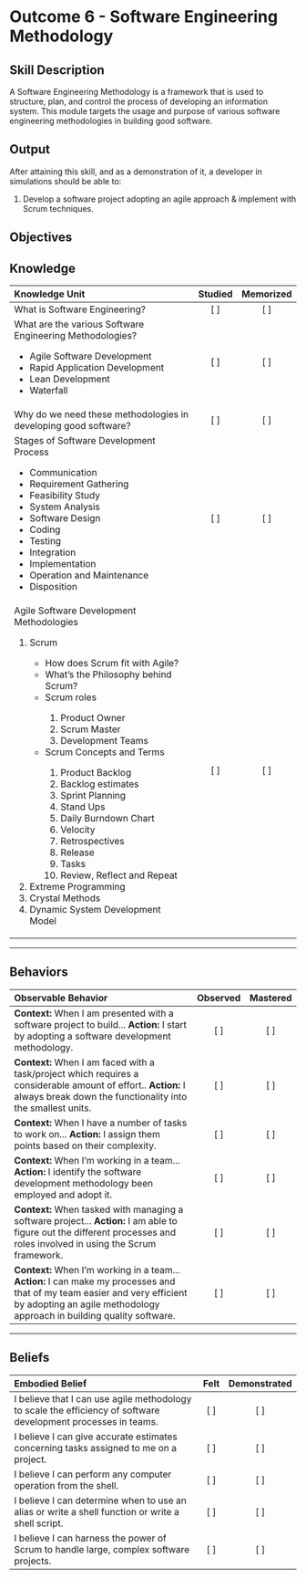 # Outcome 6 - Software Engineering Methodology

**Skill Description**
----------
A Software Engineering Methodology is a framework that is used to structure, plan, and control the process of developing an information system.
This module targets the usage and purpose of various software engineering methodologies in building good software.

**Output**
----------
After attaining this skill, and as a demonstration of it, a developer in simulations should be able to:

1. Develop a software project adopting an agile approach & implement with Scrum techniques.


**Objectives**
----------

## **Knowledge**

| Knowledge Unit   |      Studied      | Memorized |
|:-------------|:------------------:|:--------:|
| What is Software Engineering? | [ ] | [ ]  |
| What are the various Software Engineering Methodologies? <ul><li>Agile Software Development</li><li>Rapid Application Development</li><li>Lean Development</li><li>Waterfall</li></ul>| [ ] | [ ]|
|  Why do we need these methodologies in developing good software? | [ ] | [ ]|
| Stages of Software Development Process <ul><li>Communication</li><li>Requirement Gathering</li><li>Feasibility Study</li><li>System Analysis</li><li>Software Design</li><li>Coding</li><li>Testing</li><li>Integration</li><li>Implementation</li><li>Operation and Maintenance</li><li>Disposition</li></ul> | [ ]| [ ]|
| Agile Software Development Methodologies<ol><li>Scrum</li><ul><li>How does Scrum fit with Agile?</li><li>What’s the Philosophy behind Scrum?</li><li>Scrum roles</li><ol><li>Product Owner</li><li>Scrum Master</li><li>Development Teams</li></ol><li>Scrum Concepts and Terms</li><ol><li>Product Backlog</li><li>Backlog estimates</li><li>Sprint Planning</li><li>Stand Ups</li><li>Daily Burndown Chart</li><li>Velocity</li><li>Retrospectives</li><li>Release</li><li>Tasks</li><li>Review, Reflect and Repeat</li></ol></ul><li>Extreme Programming</li><li>Crystal Methods</li><li>Dynamic System Development Model</li></ol>| [ ] |    [ ] |


----------


## **Behaviors**

| Observable Behavior   |      Observed      | Mastered |
|:-------------|:------------------:|:--------:|
| **Context:** When I am presented with a software project to build... **Action:** I start by adopting a software development methodology. | [ ] | [ ]  |
| **Context:** When I am faced with a task/project which requires a considerable amount of effort.. **Action:**  I always break down the functionality into the smallest units. |   [ ]   |   [ ] |
| **Context:** When I have a number of tasks to work on... **Action:** I assign them points based on their complexity.|   [ ]   |   [ ] |
| **Context:** When I’m working in a team... **Action:**  I identify the software development methodology been employed and adopt it. |   [ ]   |   [ ] |
| **Context:** When tasked with managing a software project... **Action:**  I am able to figure out the different processes and roles involved in using the Scrum framework. |   [ ]   |   [ ] |
| **Context:** When I’m working in a team... **Action:**  I can make my processes and that of my team easier and very efficient by adopting an agile methodology approach in building quality software. |   [ ]   |   [ ] |

----------


## **Beliefs**

| Embodied Belief   |      Felt      | Demonstrated |
|:-------------|:------------------:|:--------:|
| I believe that I can use agile methodology to scale the efficiency of software development processes in teams. | [ ] | [ ]  |
| I believe I can give accurate estimates concerning tasks assigned to me on a project. |   [ ]   |   [ ] |
| I believe I can perform any computer operation from the shell. |   [ ]   |   [ ] |
| I believe I can determine when to use an alias or write a shell function or write a shell script. |   [ ]   |   [ ] |
| I believe I can harness the power of Scrum to handle large, complex software projects. |   [ ]   |   [ ] |
